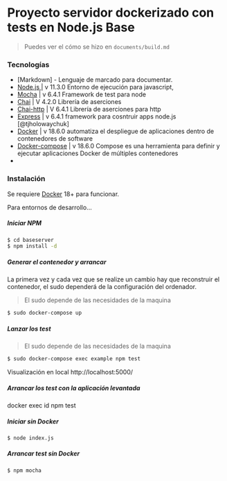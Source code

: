# Proyecto servidor dockerizado con tests en Node.js Base

> Puedes ver el cómo se hizo en `documents/build.md`

### Tecnologías

* [Markdown] - Lenguaje de marcado para documentar.
* [Node.js ](https://nodejs.org/es/) | v 11.3.0 Entorno de ejecución para javascript, 
* [Mocha](https://www.npmjs.com/package/mocha) | v 6.4.1 Framework de test para node
* [Chai](https://www.npmjs.com/package/chai) | V 4.2.0 Librería de aserciones
* [Chai-http](https://www.npmjs.com/package/chai-http) | V 6.4.1 Librería de aserciones para http
* [Express](https://www.npmjs.com/package/express) | v 6.4.1 framework para cosntruir apps node.js  [@tjholowaychuk]
* [Docker](https://www.docker.com/) | v 18.6.0 automatiza el despliegue de aplicaciones dentro de contenedores de software
* [Docker-compose](https://docs.docker.com/compose/https://www.docker.com/) | v 18.6.0 Compose es una herramienta para definir y ejecutar aplicaciones Docker de múltiples contenedores
* 
### Instalación
Se requiere [Docker](https://www.docker.com/) 18+ para funcionar.

Para entornos de desarrollo...

##### Iniciar NPM
```sh
$ cd baseserver
$ npm install -d
```
##### Generar el contenedor y arrancar 
La primera vez y cada vez que se realize un cambio hay que reconstruir el contenedor, el sudo dependerá de la configuración del ordenador.
> El sudo depende de las necesidades de la maquina
```sh
$ sudo docker-compose up
```
##### Lanzar los test
> El sudo depende de las necesidades de la maquina
```sh
$ sudo docker-compose exec example npm test
```

Visualización en local http://localhost:5000/

##### Arrancar los test con la aplicación levantada
docker exec id npm test

##### Iniciar sin Docker
```sh
$ node index.js
```

##### Arrancar test sin Docker
```sh
$ npm mocha
```